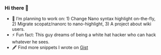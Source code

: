 ### Hi there 👋

- 🔭 I’m planning to work on: 1) Change Nano syntax highlight on-the-fly, 2) Migrate scopatz/nanorc to nano-highlight, 3) A project about wiki users.
- ⚡ Fun fact: This guy dreams of being a white hat hacker who can hack whatever he sees.
- 🖋 Find more snippets I wrote on [Gist](https://gist.github.com/davidhcefx/starred)

<!--
Here are some ideas to get you started:

- 🔭 I’m currently working on ...
- 🌱 I’m currently learning ...
- 👯 I’m looking to collaborate on ...
- 🤔 I’m looking for help with ...
- 💬 Ask me about ...
- 📫 How to reach me: ...
- 😄 Pronouns: ...
- ⚡ Fun fact: ...
-->
